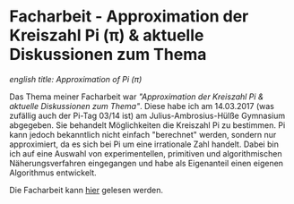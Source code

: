 # Facharbeit - Approximation der Kreiszahl Pi (π) & aktuelle Diskussionen zum Thema

_english title: Approximation of Pi (π)_

Das Thema meiner Facharbeit war *"Approximation der Kreiszahl Pi & aktuelle Diskussionen zum Thema"*. Diese habe ich am 14.03.2017 (was zufällig auch der Pi-Tag 03/14 ist)
am Julius-Ambrosius-Hülße Gymnasium abgegeben. Sie behandelt Möglichkeiten die Kreiszahl Pi zu bestimmen. Pi kann jedoch bekanntlich nicht einfach "berechnet" werden, sondern nur approximiert, da es sich bei Pi um eine irrationale Zahl handelt. Dabei bin ich auf eine Auswahl von experimentellen, primitiven und algorithmischen Näherungsverfahren eingegangen und habe als Eigenanteil einen eigenen Algorithmus entwickelt.

Die Facharbeit kann <a href="https://github.com/SoWieMarkus/Facharbeit/blob/main/Facharbeit.pdf">hier</a> gelesen werden.
